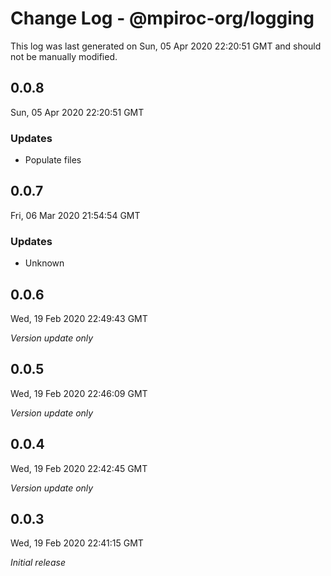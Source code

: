# Change Log - @mpiroc-org/logging

This log was last generated on Sun, 05 Apr 2020 22:20:51 GMT and should not be manually modified.

## 0.0.8
Sun, 05 Apr 2020 22:20:51 GMT

### Updates

- Populate files

## 0.0.7
Fri, 06 Mar 2020 21:54:54 GMT

### Updates

- Unknown

## 0.0.6
Wed, 19 Feb 2020 22:49:43 GMT

*Version update only*

## 0.0.5
Wed, 19 Feb 2020 22:46:09 GMT

*Version update only*

## 0.0.4
Wed, 19 Feb 2020 22:42:45 GMT

*Version update only*

## 0.0.3
Wed, 19 Feb 2020 22:41:15 GMT

*Initial release*

